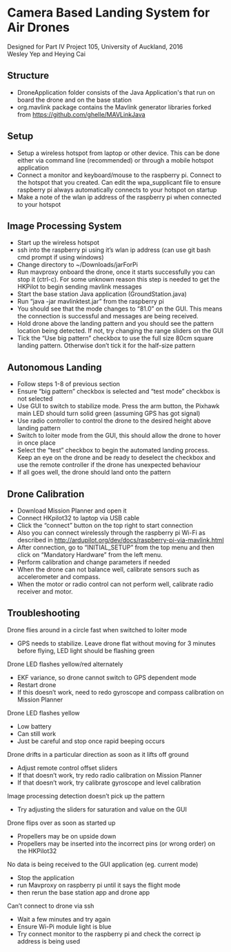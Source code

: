 # Camera Based Landing System for Air Drones 
Designed for Part IV Project 105, University of Auckland, 2016  
Wesley Yep and Heying Cai

Structure
------------  
- DroneApplication folder consists of the Java Application's that run on board the drone and on the base station
- org.mavlink package contains the Mavlink generator libraries forked from https://github.com/ghelle/MAVLinkJava

Setup
------------  
- Setup a wireless hotspot from laptop or other device. This can be done either via command line (recommended) or through a mobile hotspot application
- Connect a monitor and keyboard/mouse to the raspberry pi. Connect to the hotspot that you created. Can edit the wpa_supplicant file to ensure raspberry pi always automatically connects to your hotspot on startup
- Make a note of the wlan ip address of the raspberry pi when connected to your hotspot

Image Processing System
------------
- Start up the wireless hotspot
- ssh into the raspberry pi using it’s wlan ip address (can use git bash cmd prompt if using windows)
- Change directory to ~/Downloads/jarForPi
- Run mavproxy onboard the drone, once it starts successfully you can stop it (ctrl-c). For some unknown reason this step is needed to get the HKPilot to begin sending mavlink messages
- Start the base station Java application (GroundStation.java)
- Run “java -jar mavlinktest.jar” from the raspberry pi
- You should see that the mode changes to “81.0” on the GUI. This means the connection is successful and messages are being received.
- Hold drone above the landing pattern and you should see the pattern location being detected. If not, try changing the range sliders on the GUI
- Tick the “Use big pattern” checkbox to use the full size 80cm square landing pattern. Otherwise don’t tick it for the half-size pattern

Autonomous Landing
------------
- Follow steps 1-8 of previous section
- Ensure “big pattern” checkbox is selected and “test mode” checkbox is not selected
- Use GUI to switch to stabilize mode. Press the arm button, the Pixhawk main LED should turn solid green (assuming GPS has got signal)
- Use radio controller to control the drone to the desired height above landing pattern
- Switch to loiter mode from the GUI, this should allow the drone to hover in once place
- Select the “test” checkbox to begin the automated landing process. Keep an eye on the drone and be ready to deselect the checkbox and use the remote controller if the drone has unexpected behaviour
- If all goes well, the drone should land onto the pattern

Drone Calibration
------------
- Download Mission Planner and open it
- Connect  HKpilot32 to laptop via USB cable
- Click the “connect” button on the top right to start connection
- Also you can connect wirelessly through the raspberry pi Wi-Fi as described in http://ardupilot.org/dev/docs/raspberry-pi-via-mavlink.html 
- After connection, go to “INITIAL_SETUP” from the top menu and then click on “Mandatory Hardware” from the left menu.
- Perform calibration and change parameters if needed
- When the drone can not balance well, calibrate sensors such as accelerometer and compass.
- When the motor or radio control can not perform well, calibrate radio receiver and motor.

Troubleshooting
------------

Drone flies around in a circle fast when switched to loiter mode
- GPS needs to stabilize. Leave drone flat without moving for 3 minutes before flying, LED light should be flashing green
  
Drone LED flashes yellow/red alternately
- EKF variance, so drone cannot switch to GPS dependent mode
- Restart drone
- If this doesn’t work, need to redo gyroscope and compass calibration on Mission Planner
  
Drone LED flashes yellow
- Low battery
- Can still work
- Just be careful and stop once rapid beeping occurs
  
Drone drifts in a particular direction as soon as it lifts off ground
- Adjust remote control offset sliders
- If that doesn’t work, try redo radio calibration on Mission Planner
- If that doesn’t work, try calibrate gyroscope and level calibration
  
Image processing detection doesn’t pick up the pattern
- Try adjusting the sliders for saturation and value on the GUI
  
Drone flips over as soon as started up
- Propellers may be on upside down
- Propellers may be inserted into the incorrect pins (or wrong order) on the HKPilot32
  
No data is being received to the GUI application (eg. current mode)
- Stop the application
- run Mavproxy on raspberry pi until it says the flight mode
- then rerun the base station app and drone app
  
Can’t connect to drone via ssh
- Wait a few minutes and try again
- Ensure Wi-Pi module light is blue
- Try connect monitor to the raspberry pi and check the correct ip address is being used
